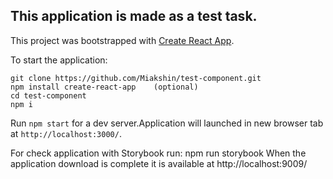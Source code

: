 ##  This application is made as a test task.

This project was bootstrapped with [Create React App](https://github.com/facebookincubator/create-react-app).

To start the application:

    git clone https://github.com/Miakshin/test-component.git
    npm install create-react-app    (optional)  
    cd test-component
    npm i  

Run `npm start` for a dev server.Application will launched in new browser tab at `http://localhost:3000/`.

For check application with Storybook run:
    npm run storybook
When the application download is complete it is available at  http://localhost:9009/
